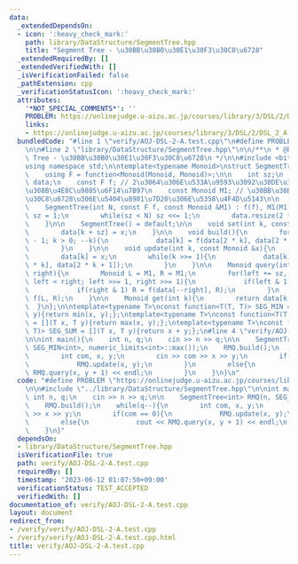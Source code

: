 ```yaml
---
data:
  _extendedDependsOn:
  - icon: ':heavy_check_mark:'
    path: library/DataStructure/SegmentTree.hpp
    title: "Segment Tree - \u30BB\u30B0\u30E1\u30F3\u30C8\u6728"
  _extendedRequiredBy: []
  _extendedVerifiedWith: []
  _isVerificationFailed: false
  _pathExtension: cpp
  _verificationStatusIcon: ':heavy_check_mark:'
  attributes:
    '*NOT_SPECIAL_COMMENTS*': ''
    PROBLEM: https://onlinejudge.u-aizu.ac.jp/courses/library/3/DSL/2/DSL_2_A
    links:
    - https://onlinejudge.u-aizu.ac.jp/courses/library/3/DSL/2/DSL_2_A
  bundledCode: "#line 1 \"verify/AOJ-DSL-2-A.test.cpp\"\n#define PROBLEM \"https://onlinejudge.u-aizu.ac.jp/courses/library/3/DSL/2/DSL_2_A\"\
    \n\n#line 2 \"library/DataStructure/SegmentTree.hpp\"\n\n/**\n * @brief Segment\
    \ Tree - \u30BB\u30B0\u30E1\u30F3\u30C8\u6728\n */\n\n#include <bits/stdc++.h>\n\
    using namespace std;\n\ntemplate<typename Monoid>\nstruct SegmentTree{\n    private:\n\
    \    using F = function<Monoid(Monoid, Monoid)>;\n\n    int sz;\n    vector<Monoid>\
    \ data;\n    const F f; // 2\u3064\u306E\u533A\u9593\u3092\u30DE\u30FC\u30B8\u3059\
    \u308B\u4E8C\u9805\u6F14\u7B97\n    const Monoid M1; // \u30BB\u30B0\u30E1\u30F3\
    \u30C8\u6728\u306E\u5404\u8981\u7D20\u306E\u5358\u4F4D\u5143\n\n    public:\n\
    \    SegmentTree(int N, const F f, const Monoid &M1) : f(f), M1(M1){\n       \
    \ sz = 1;\n        while(sz < N) sz <<= 1;\n        data.resize(2 * sz, M1);\n\
    \    }\n\n    SegmentTree() = default;\n\n    void set(int k, const Monoid &x){\n\
    \        data[k + sz] = x;\n    }\n\n    void build(){\n        for(int k = sz\
    \ - 1; k > 0; --k){\n            data[k] = f(data[2 * k], data[2 * k + 1]);\n\
    \        }\n    }\n\n    void update(int k, const Monoid &x){\n        k += sz;\n\
    \        data[k] = x;\n        while(k >>= 1){\n            data[k] = f(data[2\
    \ * k], data[2 * k + 1]);\n        }\n    }\n\n    Monoid query(int left, int\
    \ right){\n        Monoid L = M1, R = M1;\n        for(left += sz, right += sz;\
    \ left < right; left >>= 1, right >>= 1){\n            if(left & 1) L = f(L, data[left++]);\n\
    \            if(right & 1) R = f(data[--right], R);\n        }\n        return\
    \ f(L, R);\n    }\n\n    Monoid get(int k){\n        return data[k + sz];\n  \
    \  }\n};\n\ntemplate<typename T>\nconst function<T(T, T)> SEG_MIN = [](T x, T\
    \ y){return min(x, y);};\ntemplate<typename T>\nconst function<T(T, T)> SEG_MAX\
    \ = [](T x, T y){return max(x, y);};\ntemplate<typename T>\nconst function<T(T,\
    \ T)> SEG_SUM = [](T x, T y){return x + y;};\n#line 4 \"verify/AOJ-DSL-2-A.test.cpp\"\
    \n\nint main(){\n    int n, q;\n    cin >> n >> q;\n\n    SegmentTree<int> RMQ(n,\
    \ SEG_MIN<int>, numeric_limits<int>::max());\n    RMQ.build();\n    while(q--){\n\
    \        int com, x, y;\n        cin >> com >> x >> y;\n        if(com == 0){\n\
    \            RMQ.update(x, y);\n        }\n        else{\n            cout <<\
    \ RMQ.query(x, y + 1) << endl;\n        }\n    }\n}\n"
  code: "#define PROBLEM \"https://onlinejudge.u-aizu.ac.jp/courses/library/3/DSL/2/DSL_2_A\"\
    \n\n#include \"../library/DataStructure/SegmentTree.hpp\"\n\nint main(){\n   \
    \ int n, q;\n    cin >> n >> q;\n\n    SegmentTree<int> RMQ(n, SEG_MIN<int>, numeric_limits<int>::max());\n\
    \    RMQ.build();\n    while(q--){\n        int com, x, y;\n        cin >> com\
    \ >> x >> y;\n        if(com == 0){\n            RMQ.update(x, y);\n        }\n\
    \        else{\n            cout << RMQ.query(x, y + 1) << endl;\n        }\n\
    \    }\n}"
  dependsOn:
  - library/DataStructure/SegmentTree.hpp
  isVerificationFile: true
  path: verify/AOJ-DSL-2-A.test.cpp
  requiredBy: []
  timestamp: '2023-06-12 01:07:50+09:00'
  verificationStatus: TEST_ACCEPTED
  verifiedWith: []
documentation_of: verify/AOJ-DSL-2-A.test.cpp
layout: document
redirect_from:
- /verify/verify/AOJ-DSL-2-A.test.cpp
- /verify/verify/AOJ-DSL-2-A.test.cpp.html
title: verify/AOJ-DSL-2-A.test.cpp
---
```

